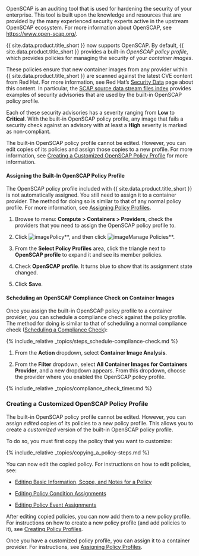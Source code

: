 OpenSCAP is an auditing tool that is used for hardening the security of your enterprise. This tool is built upon the knowledge and resources that are provided by the many experienced security experts active in the upstream OpenSCAP ecosystem. For more information about OpenSCAP, see <https://www.open-scap.org/>.

{{ site.data.product.title_short }} now supports OpenSCAP. By default, {{ site.data.product.title_short }} provides a built-in *OpenSCAP policy profile*, which provides policies for managing the security of your *container images*.

These policies ensure that new container images from any provider within {{ site.data.product.title_short }} are scanned against the latest CVE content from Red Hat. For more information, see Red Hat’s [Security Data](https://www.redhat.com/security/data/metrics/) page about this content. In particular, the [SCAP source data stream files index](https://www.redhat.com/security/data/metrics/ds) provides examples of security advisories that are used by the built-in OpenSCAP policy profile.

Each of these security advisories has a severity ranging from **Low** to **Critical**. With the built-in OpenSCAP policy profile, any image that fails a security check against an advisory with at least a **High** severity is marked as non-compliant.

The built-in OpenSCAP policy profile cannot be edited. However, you can edit copies of its policies and assign those copies to a new profile. For more information, see [Creating a Customized OpenSCAP Policy Profile](#openscap-custom) for more information.

#### Assigning the Built-In OpenSCAP Policy Profile

The OpenSCAP policy profile included with {{ site.data.product.title_short }} is not automatically assigned. You still need to assign it to a container provider. The method for doing so is similar to that of any normal policy profile. For more information, see [Assigning Policy Profiles](#assigning-policy-profiles).

1. Browse to menu: **Compute > Containers > Providers**, check the providers that you need to assign the OpenSCAP policy profile to.

2. Click ![image](../images/1941.png**)Policy**, and then click ![image](../images/1851.png**)Manage Policies**.

3. From the **Select Policy Profiles** area, click the triangle next to **OpenSCAP profile** to expand it and see its member policies.

4. Check **OpenSCAP profile**. It turns blue to show that its assignment state changed.

5. Click **Save**.

#### Scheduling an OpenSCAP Compliance Check on Container Images

Once you assign the built-in OpenSCAP policy profile to a container provider, you can schedule a compliance check against the policy profile. The method for doing is similar to that of scheduling a normal compliance check ([Scheduling a Compliance Check](#scheduling-a-compliance-check)):

{% include_relative _topics/steps_schedule-compliance-check.md %}

1. From the **Action** dropdown, select **Container Image Analysis**.

2. From the **Filter** dropdown, select **All Container Images for Containers Provider**, and a new dropdown appears. From this dropdown, choose the provider where you enabled the OpenSCAP policy profile.

{% include_relative _topics/compliance_check_timer.md %}

### Creating a Customized OpenSCAP Policy Profile

The built-in OpenSCAP policy profile cannot be edited. However, you can assign *edited* copies of its policies to a new policy profile. This allows you to create a *customized* version of the built-in OpenSCAP policy profile.

To do so, you must first copy the policy that you want to customize:

{% include_relative _topics/copying_a_policy-steps.md %}

You can now edit the copied policy. For instructions on how to edit policies, see:

  - [Editing Basic Information, Scope, and Notes for a Policy](#editing-basic-information-scope-and-notes-for-a-policy)

  - [Editing Policy Condition Assignments](#editing-policy-condition-assignments)

  - [Editing Policy Event Assignments](#editing-policy-event-assignments)

After editing copied policies, you can now add them to a new policy profile. For instructions on how to create a new policy profile (and add policies to it), see [Creating Policy Profiles](#creating-policy-profiles).

Once you have a customized policy profile, you can assign it to a container provider. For instructions, see [Assigning Policy Profiles](#assigning-policy-profiles).
